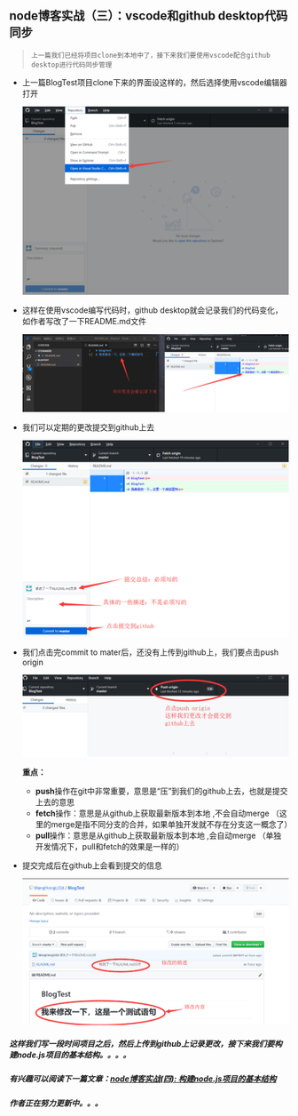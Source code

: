 ## node博客实战（三）：vscode和github desktop代码同步

> `上一篇我们已经将项目clone到本地中了，接下来我们要使用vscode配合github desktop进行代码同步管理`

- 上一篇BlogTest项目clone下来的界面设这样的，然后选择使用vscode编辑器打开

  ![14](/blogItems/blogBuild/3/16.png)

- 这样在使用vscode编写代码时，github desktop就会记录我们的代码变化，如作者写改了一下README.md文件

  ![18](/blogItems/blogBuild/3/18.png)

- 我们可以定期的更改提交到github上去

  ![19](/blogItems/blogBuild/3/19.png)

- 我们点击完commit to mater后，还没有上传到github上，我们要点击push origin

  ![20](/blogItems/blogBuild/3/20.png)

  **重点：**

  -  **push**操作在git中非常重要，意思是“压”到我们的github上去，也就是提交上去的意思
  - **fetch**操作：意思是从github上获取最新版本到本地 ,不会自动merge （这里的merge是指不同分支的合并，如果单独开发就不存在分支这一概念了）
  - **pull**操作：意思是从github上获取最新版本到本地 ,会自动merge （单独开发情况下，pull和fetch的效果是一样的）

- 提交完成后在github上会看到提交的信息

  ![21](/blogItems/blogBuild/3/21.png)

##### 这样我们写一段时间项目之后，然后上传到github上记录更改，接下来我们要构建node.js项目的基本结构。。。。

##### 有兴趣可以阅读下一篇文章：[node博客实战(四): 构建node.js项目的基本结构](http://www.hongli.live/#/BlogItems/blogBuild/4)

##### 作者正在努力更新中。。。


